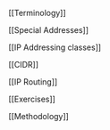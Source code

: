 
[[Terminology]]

[[Special Addresses]]

[[IP Addressing classes]]

[[CIDR]]

[[IP Routing]]

[[Exercises]]

[[Methodology]]

